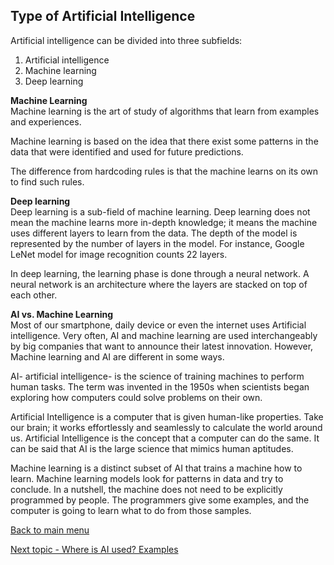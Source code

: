## Type of Artificial Intelligence
Artificial intelligence can be divided into three subfields:

1. Artificial intelligence
2. Machine learning
3. Deep learning


**Machine Learning**<br>
Machine learning is the art of study of algorithms that learn from examples and experiences.

Machine learning is based on the idea that there exist some patterns in the data that were identified and used for future predictions.

The difference from hardcoding rules is that the machine learns on its own to find such rules.

**Deep learning**<br>
Deep learning is a sub-field of machine learning. Deep learning does not mean the machine learns more in-depth knowledge; it means the machine uses different layers to learn from the data. The depth of the model is represented by the number of layers in the model. For instance, Google LeNet model for image recognition counts 22 layers.

In deep learning, the learning phase is done through a neural network. A neural network is an architecture where the layers are stacked on top of each other.

**AI vs. Machine Learning**<br>
Most of our smartphone, daily device or even the internet uses Artificial intelligence. Very often, AI and machine learning are used interchangeably by big companies that want to announce their latest innovation. However, Machine learning and AI are different in some ways.

AI- artificial intelligence- is the science of training machines to perform human tasks. The term was invented in the 1950s when scientists began exploring how computers could solve problems on their own.

Artificial Intelligence is a computer that is given human-like properties. Take our brain; it works effortlessly and seamlessly to calculate the world around us. Artificial Intelligence is the concept that a computer can do the same. It can be said that AI is the large science that mimics human aptitudes.

Machine learning is a distinct subset of AI that trains a machine how to learn. Machine learning models look for patterns in data and try to conclude. In a nutshell, the machine does not need to be explicitly programmed by people. The programmers give some examples, and the computer is going to learn what to do from those samples.

[Back to main menu](README.md)

[Next topic - Where is AI used? Examples](topic4.md)
